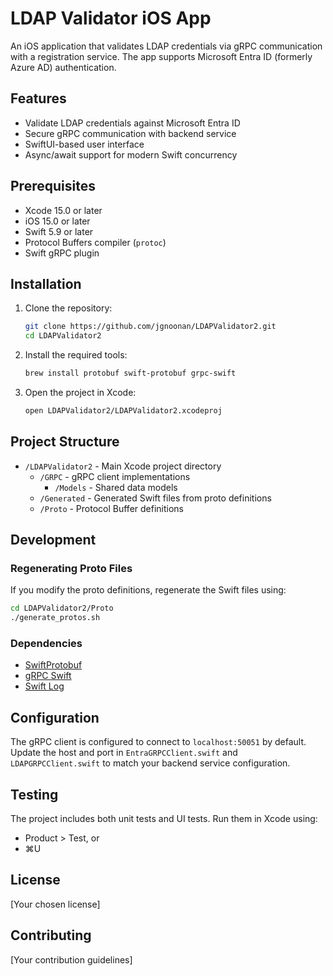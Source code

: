 # LDAP Validator iOS App

An iOS application that validates LDAP credentials via gRPC communication with a registration service. The app supports Microsoft Entra ID (formerly Azure AD) authentication.

## Features

- Validate LDAP credentials against Microsoft Entra ID
- Secure gRPC communication with backend service
- SwiftUI-based user interface
- Async/await support for modern Swift concurrency

## Prerequisites

- Xcode 15.0 or later
- iOS 15.0 or later
- Swift 5.9 or later
- Protocol Buffers compiler (`protoc`)
- Swift gRPC plugin

## Installation

1. Clone the repository:
   ```bash
   git clone https://github.com/jgnoonan/LDAPValidator2.git
   cd LDAPValidator2
   ```

2. Install the required tools:
   ```bash
   brew install protobuf swift-protobuf grpc-swift
   ```

3. Open the project in Xcode:
   ```bash
   open LDAPValidator2/LDAPValidator2.xcodeproj
   ```

## Project Structure

- `/LDAPValidator2` - Main Xcode project directory
  - `/GRPC` - gRPC client implementations
    - `/Models` - Shared data models
  - `/Generated` - Generated Swift files from proto definitions
  - `/Proto` - Protocol Buffer definitions

## Development

### Regenerating Proto Files

If you modify the proto definitions, regenerate the Swift files using:

```bash
cd LDAPValidator2/Proto
./generate_protos.sh
```

### Dependencies

- [SwiftProtobuf](https://github.com/apple/swift-protobuf)
- [gRPC Swift](https://github.com/grpc/grpc-swift)
- [Swift Log](https://github.com/apple/swift-log)

## Configuration

The gRPC client is configured to connect to `localhost:50051` by default. Update the host and port in `EntraGRPCClient.swift` and `LDAPGRPCClient.swift` to match your backend service configuration.

## Testing

The project includes both unit tests and UI tests. Run them in Xcode using:
- Product > Test, or
- ⌘U

## License

[Your chosen license]

## Contributing

[Your contribution guidelines]
